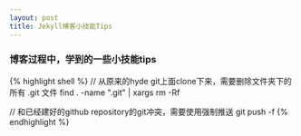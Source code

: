 ```yaml
---
layout: post
title: Jekyll博客小技能Tips
---
```


### 博客过程中，学到的一些小技能tips
{% highlight shell %}
// 从原来的hyde git上面clone下来，需要删除文件夹下的所有 .git 文件 
find . -name ".git" | xargs rm -Rf

// 和已经建好的github repository的git冲突，需要使用强制推送
git push -f
{% endhighlight %}
